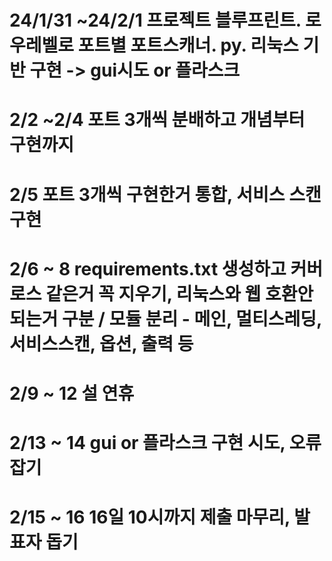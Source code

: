 # 24/1/31 ~24/2/1 프로젝트 블루프린트. 로우레벨로 포트별 포트스캐너. py. 리눅스 기반 구현 -> gui시도 or 플라스크  
# 2/2 ~2/4 포트 3개씩 분배하고 개념부터 구현까지
# 2/5 포트 3개씩 구현한거 통합, 서비스 스캔 구현
# 2/6 ~ 8 requirements.txt 생성하고 커버로스 같은거 꼭 지우기, 리눅스와 웹 호환안되는거 구분 / 모듈 분리 - 메인, 멀티스레딩, 서비스스캔, 옵션, 출력 등  
# 2/9 ~ 12 설 연휴 
# 2/13 ~ 14 gui or 플라스크 구현 시도, 오류잡기
# 2/15 ~ 16 16일 10시까지 제출 마무리, 발표자 돕기 
